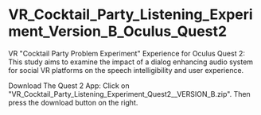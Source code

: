 # VR_Cocktail_Party_Listening_Experiment_Version_B_Oculus_Quest2
 VR "Cocktail Party Problem Experiment" Experience for Oculus Quest 2: This study aims to examine the impact of a dialog enhancing audio system for social VR platforms on the speech intelligibility and user experience.

Download The Quest 2 App: Click on "VR_Cocktail_Party_Listening_Experiment_Quest2__VERSION_B.zip". Then press the download button on the right.
